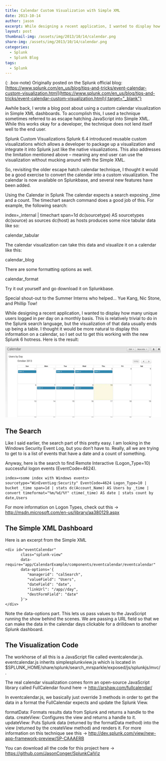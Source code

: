 ```yaml
---
title: Calendar Custom Visualization with Simple XML
date: 2013-10-14
author: jason
excerpt: While designing a recent application, I wanted to display how many unique users logged in per day on a monthly basis.  This is relatively trivial to do in the Splunk search language, but the visualization of that data usually ends up being a table.  I thought it would be more natural to display this information on a calendar, so I set out to get this working with the new Splunk 6 hotness.
layout: post
thumbnail-img: /assets/img/2013/10/14/calendar.png
share-img: /assets/img/2013/10/14/calendar.png
categories:
  - Splunk
  - Splunk Blog
tags:
  - Splunk
---
```

{: .box-note}
Originally posted on the Splunk official blog: [https://www.splunk.com/en_us/blog/tips-and-tricks/event-calendar-custom-visualization.html](https://www.splunk.com/en_us/blog/tips-and-tricks/event-calendar-custom-visualization.html){:target="_blank"}

Awhile back, I wrote a blog post about using a custom calendar visualization in Simple XML dashboards.  To accomplish this, I used a technique sometimes referred to as escape hatching JavaScript into Simple XML.    While this works okay for a developer, the technique does not lend itself well to the end user.

Splunk Custom Visualizations
Splunk 6.4 introduced reusable custom visualizations which allows a developer to package up a visualization and integrate it into Splunk just like the native visualizations.  This also addresses the limitation mentioned above – meaning any end user can use the visualization without mucking around with the Simple XML.

So, revisiting the older escape hatch calendar technique, I thought it would be a good exercise to convert the calendar into a custom visualization.  The calendar is now available on Splunkbase, and several new features have been added.

Using the Calendar in Splunk
The calendar expects a search exposing _time and a count.  The timechart search command does a good job of this.  For example, the following search:

index=_internal | timechart span=1d dc(sourcetype) AS sourcetypes dc(source) as sources dc(host) as hosts
produces some nice tabular data like so:

calendar_tabular

The calendar visualization can take this data and visualize it on a calendar like this:

calendar_blog

There are some formatting options as well.

calendar_format

Try it out yourself and go download it on Splunkbase.

Special shout-out to the Summer Interns who helped… Yue Kang, Nic Stone, and Phillip Tow!




While designing a recent application, I wanted to display how many unique users logged in per day on a monthly basis.  This is relatively trivial to do in the Splunk search language, but the visualization of that data usually ends up being a table.  I thought it would be more natural to display this information on a calendar, so I set out to get this working with the new Splunk 6 hotness.  Here is the result:

![Calendar](/assets/img/2013/10/14/calendar.png)

## The Search
Like I said earlier, the search part of this pretty easy.  I am looking in the Windows Security Event Log, but you don’t have to.  Really, all we are trying to get to is a list of events that have a date and a count of something.

Anyway, here is the search to find Remote Interactive (Logon_Type=10) successful logon events (EventCode=4624).
~~~
index=<some index with Windows events> sourcetype="WinEventLog:Security" EventCode=4624 Logon_Type=10 | bucket _time span=1d | stats dc(Account_Name) AS Users by _time | convert timeformat="%m/%d/%Y" ctime(_time) AS date | stats count by date,Users
~~~

For more information on Logon Types, check out this -> http://msdn.microsoft.com/en-us/library/aa380129.aspx

## The Simple XML Dashboard
Here is an excerpt from the Simple XML

~~~
<div id="eventCalendar"
       class="splunk-view"
       data-require="app/CalendarExample/components/eventcalendar/eventcalendar"
       data-options='{
          "managerid": "calSearch",
          "valueField": "Users",
          "dateField": "date",
          "linkUrl": "/app//day",
          "destFormField": "date"
       }'>
</div>
~~~

Note the data-options part. This lets us pass values to the JavaScript running the show behind the scenes. We are passing a URL field so that we can make the data in the calendar days clickable for a drilldown to another Splunk dashboard.

## The Visualization Code
The workhorse of all this is a JavaScript file called eventcalendar.js. eventcalendar.js inherits simplesplunkview.js which is located in $SPLUNK_HOME/share/splunk/search_mrsparkle/exposed/js/splunkjs/mvc/.

The real calendar visualization comes form an open-source JavaScript library called FullCalendar found here -> http://arshaw.com/fullcalendar/

In eventcalendar.js, we basically just override 3 methods in order to get the data in a format the FullCalendar expects and update the Splunk View.

formatData: Formats results data from Splunk and returns a handle to the data.
createView: Configures the view and returns a handle to it.
updateView: Puts Splunk data (returned by the formatData method) into the view (returned by the createView method) and renders it.
For more information on this technique see this -> http://dev.splunk.com/view/new-app-framework-preview/SP-CAAAERB

You can download all the code for this project here -> https://github.com/JasonConger/SplunkCalViz